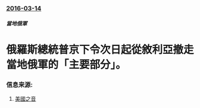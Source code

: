 ### [2016-03-14](/zh/news/2016/03/14/index.md)

##### 當地俄軍
# 俄羅斯總統普京下令次日起從敘利亞撤走當地俄軍的「主要部分」。 




### 信息来源:

1. [美國之音](http://www.voachinese.com/content/russia-syria-20160316/3236328.html)
